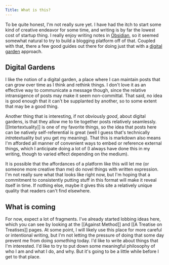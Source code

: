 ```yaml
---
Title: What is this?
---
```

To be quite honest, I'm not really sure yet. I have had the itch to start some kind of creative endeavor for some time, and writing is by far the lowest cost of startup thing. I really enjoy writing notes in [Obsidian](https://obsidian.md), so it seemed somewhat natural to try to build a blogging platform off of that. Coupled with that, there a few good guides out there for doing just that with a [digital garden](https://joelhooks.com/digital-garden/) approach. 
## Digital Gardens
I like the notion of a digital garden, a place where I can maintain posts that can grow over time as I think and rethink things. I don't love it as an effective way to communicate a message though, since the relative intransigence of posts may make it seem non-committal. That said, no idea is good enough that it can't be supplanted by another, so to some extent that may be a good thing. 

Another thing that is interesting, if not obviously *good*, about digital gardens, is that they allow me to tie together posts relatively seamlessly. [[Intertextuality]] is one of my favorite things, so the idea that posts here can be natively self-referential is great (well I guess that's technically *intra*textuality but you get my meaning). That this is markdown also means I'm afforded all manner of convenient ways to embed or reference external things, which I anticipate doing a lot of (I always have done this in my writing, though to varied effect depending on the medium). 

It is possible that the affordances of a platform like this will let me (or someone more creative than me) do novel things with written expression. I'm not really sure what that looks like right now, but I'm hoping that a commitment to consistently putting stuff in this format will make it reveal itself in time. If nothing else, maybe it gives this site a relatively unique quality that readers can't find elsewhere. 
## What is coming
For now, expect a lot of fragments. I've already started lobbing ideas here, which you can see by looking at the [[Against Method]] and [[A Treatise on Treatises]] pages. At some point, I will likely use this place for more careful or intentional writing, but I'm not letting the pressure of doing that some day prevent me from doing *something* today. I'd like to write about things that I'm interested. I'd like to try to put down some meaningful philosophy of who I am and what I do, and why. But it's going to be a little while before I get to that place. 
